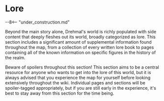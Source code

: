 # Lore

--8<-- "under_construction.md"

Beyond the main story alone, Drehmal's world is richly populated with side content that deeply fleshes out its world, broadly categorized as lore. This section includes a significant amount of supplemental information found throughout the map, from a collection of every written lore book to pages containing all of the known information on specific figures in the history of the realm.

Beware of spoilers throughout this section! This section aims to be a central resource for anyone who wants to get into the lore of this world, but it is always advised that you experience the map for yourself before looking extensively throughout the wiki. Individual pages and sections will be spoiler-tagged appropriately, but if you are still early in the experience, it's best to stay away from this section for the time being.


